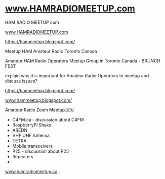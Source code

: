# www.HAMRADIOMEETUP.com 
HAM RADIO MEETUP com

www.HAMRADIOMEETUP.com

https://hammeetup.blogspot.com/

Meetup HAM Amateur Radio Toronto Canada

Amateur HAM Radio Operators Meetup Group in Toronto Canada - BRUNCH FEST

explain why it is important for Amateur Radio Operators to meetup and discuss issues?

https://hammeetup.blogspot.com/

www.hammeetup.blogspot.com/


Amateur Radio Zoom Meetup.🇨🇦 
- C4FM.ca   - discussion about C4FM
- RaspberryPI Shake 
- AREDN 
- VHF UHF Antenna
- TETRA
- Mobile transceivers
- P25 - discussion about P25
- Repeaters
- 


www.hamradiomeetup.ca
.
